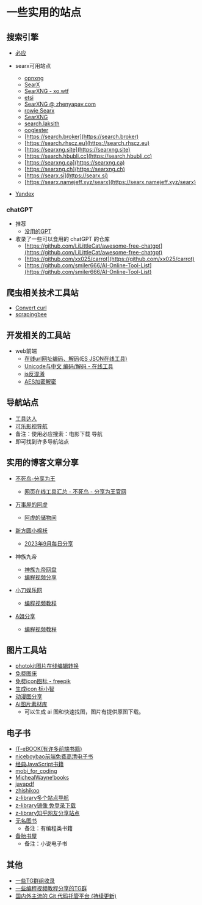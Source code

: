 # 一些实用的站点

## 搜索引擎
- [必应](https://bing.com)

- searx可用站点
    - [opnxng](https://opnxng.com)
    - [SearX](https://331221.xyz)
    - [SearXNG - xo.wtf](https://xo.wtf)
    - [etsi](https://etsi.me)
    - [SearXNG @ zhenyapav.com](https://searx.zhenyapav.com)
    - [rowie Searx](https://search.rowie.at)
    - [SearXNG](https://searxng.ch)
    - [search.laksith](https://search.laksith.dev/searxng)
    - [ooglester](https://ooglester.com)
    - [https://search.broker](https://search.broker)
    - [https://search.rhscz.eu](https://search.rhscz.eu)
    - [https://searxng.site](https://searxng.site)
    - [https://search.hbubli.cc](https://search.hbubli.cc)
    - [https://searxng.ca](https://searxng.ca)
    - [https://searxng.ch](https://searxng.ch)
    - [https://searx.si](https://searx.si)
    - [https://searx.namejeff.xyz/searx](https://searx.namejeff.xyz/searx)

- [Yandex](https://yandex.com)

### chatGPT
- 推荐
    - [没用的GPT](https://www.mydyjs.com/gpt.html)
- 收录了一些可以食用的 chatGPT 的仓库
    - [https://github.com/LiLittleCat/awesome-free-chatgpt](https://github.com/LiLittleCat/awesome-free-chatgpt)
    - [https://github.com/xx025/carrot](https://github.com/xx025/carrot)
    - [https://github.com/smiler666/AI-Online-Tool-List](https://github.com/smiler666/AI-Online-Tool-List)


## 爬虫相关技术工具站
- [Convert curl](https://curlconverter.com/)
- [scrapingbee](https://www.scrapingbee.com/curl-converter/python/)

## 开发相关的工具站
- web前端
    - [在线url网址编码、解码(ES JSON在线工具)](http://www.esjson.com/urlEncode.html)
    - [Unicode与中文 编码/解码 - 在线工具](https://www.toolhelper.cn/EncodeDecode/UnicodeChineseEncodeDecode)
    - [js反混淆](https://www.dejs.vip/2obfuscator)
    - [AES加密解密](https://www.toolhelper.cn/SymmetricEncryption/AES)

## 导航站点
- [工具达人](https://toolsdar.cn)
- [可乐影视导航](https://klyingshi.net)
- 备注：使用必应搜索：电影下载 导航
- 即可找到许多导航站点


## 实用的博客文章分享
- [不死鸟-分享为王](https://iui.su)
    - [网页在线工具汇总 - 不死鸟 - 分享为王官网](https://iui.su/1492)

- [万事屋的阿虚](https://www.axutongxue.top)
    - [阿虚的储物间](https://axutongxue.net)

- [新方圆小棉袄](https://haikuoshijie.cn)
    - [2023年9月每日分享](https://haikuoshijie.cn/archives/2023nian-10yue-tui-jian)

- 神族九帝
    - [神族九帝网盘](https://alist.shenzjd.com/)
    - [编程视频分享](https://github.com/wu529778790/wu529778790.github.io/issues/92)

- [小刀娱乐网](https://www.x6g.com)
    - [编程视频教程](https://www.x6g.com/html/21.html)

- [A姐分享](https://www.ahhhhfs.com)
    - [编程视频教程](https://www.ahhhhfs.com/recourse/programming-development)

## 图片工具站
- [photokit图片在线编辑转换](https://photokit.com)
- [免费图床](https://iui.su/pic.html)
- [免费icon图标 - freepik](https://www.freepik.com)
- [生成icon 标小智](https://www.logosc.cn/logo/?s=)
- [动漫图分享](https://mikagogo.com)
- [Ai图片素材库](https://www.ai-img-gen.com/lang/zh)
    - 可以生成 ai 图和快速找图，图片有提供原图下载。

## 电子书
- [IT-eBOOK(有许多前端书籍)](https://asyncfun.github.io/IT-eBOOK)
- [niceboybao前端免费高清电子书](https://niceboybao.github.io/2019/03/05/others/books)
- [经典JavaScript书籍](https://gitee.com/msntec/java-script/tree/master)
- [mobi_for_coding](https://github.com/StarLord777/mobi_for_coding)
- [MichealWayne‘books](https://github.com/MichealWayne/books)
- [javapdf](https://github.com/dahuoyzs/javapdf)
- [zhishikoo](https://www.zhishikoo.com/)
- [z-library多个站点导航](https://www.thinkdoc.vip)
- [z-library镜像 免登录下载](https://www.thinkdoc.vip/sites/503.html)
- [z-library知乎网友分享站点](https://zhuanlan.zhihu.com/p/645998294)
- [无名图书](https://www.book123.info)
    - 备注：有编程类书籍
- [备胎书屋](https://beitai.cc)
    - 备注：小说电子书

## 其他
- [一些TG群组收录](https://github.com/jackhawks/rectg)
- [一些编程视频教程分享的TG群](https://t.me/s/fku0007?q=%23java&before=10194)
- [国内外主流的 Git 代码托管平台 (持续更新) ](https://www.cnblogs.com/jetsung/p/git-service.html)

